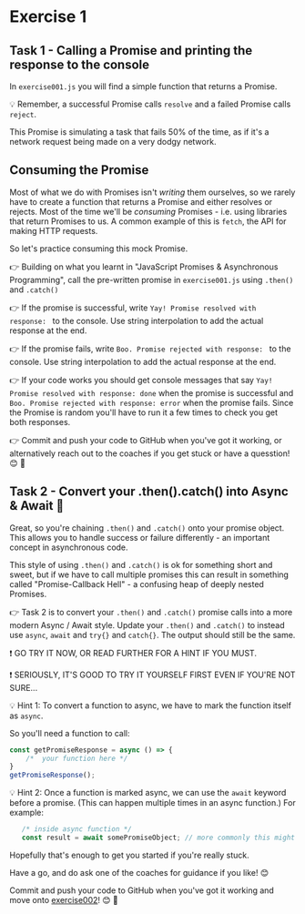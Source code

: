 # Exercise 1

## Task 1 - Calling a Promise and printing the response to the console

In `exercise001.js` you will find a simple function that returns a Promise.

💡 Remember, a successful Promise calls `resolve` and a failed Promise calls `reject`.

This Promise is simulating a task that fails 50% of the time, as if it's a network request being made on a very dodgy network.

## Consuming the Promise

Most of what we do with Promises isn't _writing_ them ourselves, so we rarely have to create a function that returns a Promise and either resolves or rejects. Most of the time we'll be _consuming_ Promises - i.e. using libraries that return Promises to us. A common example of this is `fetch`, the API for making HTTP requests.

So let's practice consuming this mock Promise.

👉 Building on what you learnt in "JavaScript Promises & Asynchronous Programming", call the pre-written promise in `exercise001.js` using
`.then()` and `.catch()`

👉 If the promise is successful, write `Yay! Promise resolved with response: ` to the console. Use string interpolation to add the actual response at the end.

👉 If the promise fails, write `Boo. Promise rejected with response: ` to the console. Use string interpolation to add the actual response at the end.

👉 If your code works you should get console messages that say `Yay! Promise resolved with response: done` when the promise is successful and `Boo. Promise rejected with response: error` when the promise fails. Since the Promise is random you'll have to run it a few times to check you get both responses.

👉 Commit and push your code to GitHub when you've got it working, or alternatively reach out to the coaches if you get stuck or have a quesstion! 😊 🙌

## Task 2 - Convert your .then().catch() into Async & Await 💅

Great, so you're chaining `.then()` and `.catch()` onto your promise object. This allows you to handle success or failure differently - an important concept in asynchronous code.

This style of using `.then()` and `.catch()` is ok for something short and sweet, but if we have to call multiple promises this can result in something called "Promise-Callback Hell" - a confusing heap of deeply nested Promises.

👉 Task 2 is to convert your `.then()` and `.catch()` promise calls into a more modern Async / Await style. Update your `.then()` and `.catch()` to instead use `async`, `await` and `try{}` and `catch{}`. The output should still be the same.

❗ GO TRY IT NOW, OR READ FURTHER FOR A HINT IF YOU MUST.

❗ SERIOUSLY, IT'S GOOD TO TRY IT YOURSELF FIRST EVEN IF YOU'RE NOT SURE...

💡 Hint 1: To convert a function to async, we have to mark the function itself as `async`.

So you'll need a function to call:

```JavaScript
const getPromiseResponse = async () => {
 	/*  your function here */
}
getPromiseResponse();
```

💡 Hint 2: Once a function is marked async, we can use the `await` keyword before a promise. (This can happen multiple times in an async function.) For example:

```JavaScript
   /* inside async function */
   const result = await somePromiseObject; // more commonly this might be a functionThatReturnsAPromise();
```

Hopefully that's enough to get you started if you're really stuck.

Have a go, and do ask one of the coaches for guidance if you like! 😊

Commit and push your code to GitHub when you've got it working and move onto [exercise002](./exercise002.md)! 😊 🙌
